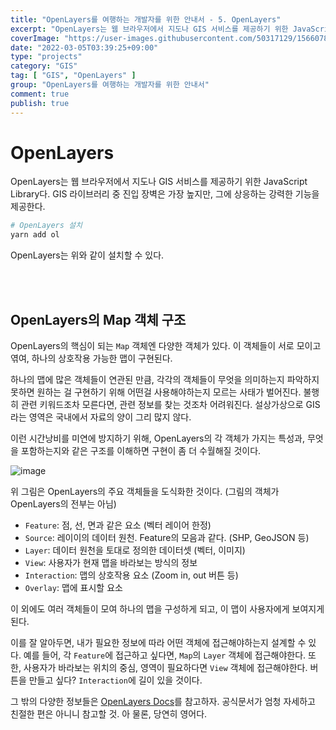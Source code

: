```yaml
---
title: "OpenLayers를 여행하는 개발자를 위한 안내서 - 5. OpenLayers"
excerpt: "OpenLayers는 웹 브라우저에서 지도나 GIS 서비스를 제공하기 위한 JavaScript Library다. GIS 라이브러리 중 진입 장벽은 가장 높지만, 그에 상응하는 강력한 기능을 제공한다."
coverImage: "https://user-images.githubusercontent.com/50317129/156607880-c5abad92-1991-4c01-b85f-7153bf89cb64.png"
date: "2022-03-05T03:39:25+09:00"
type: "projects"
category: "GIS"
tag: [ "GIS", "OpenLayers" ]
group: "OpenLayers를 여행하는 개발자를 위한 안내서"
comment: true
publish: true
---
```


# OpenLayers

OpenLayers는 웹 브라우저에서 지도나 GIS 서비스를 제공하기 위한 JavaScript Library다. GIS 라이브러리 중 진입 장벽은 가장 높지만, 그에 상응하는 강력한 기능을 제공한다.

``` bash
# OpenLayers 설치
yarn add ol
```

OpenLayers는 위와 같이 설치할 수 있다.

<br />
<br />





## OpenLayers의 Map 객체 구조

OpenLayers의 핵심이 되는 `Map` 객체엔 다양한 객체가 있다. 이 객체들이 서로 모이고 엮여, 하나의 상호작용 가능한 맵이 구현된다.

하나의 맵에 많은 객체들이 연관된 만큼, 각각의 객체들이 무엇을 의미하는지 파악하지 못하면 원하는 걸 구현하기 위해 어떤걸 사용해야하는지 모르는 사태가 벌어진다. 불행히 관련 키워드조차 모른다면, 관련 정보를 찾는 것조차 어려워진다. 설상가상으로 GIS라는 영역은 국내에서 자료의 양이 그리 많지 않다.

이런 시간낭비를 미연에 방지하기 위해, OpenLayers의 각 객체가 가지는 특성과, 무엇을 포함하는지와 같은 구조를 이해하면 구현이 좀 더 수월해질 것이다.

![image](https://user-images.githubusercontent.com/50317129/156811772-4fd36475-dcc9-41a5-a3ab-c7bcef24e8da.png)

위 그림은 OpenLayers의 주요 객체들을 도식화한 것이다. (그림의 객체가 OpenLayers의 전부는 아님)

* `Feature`: 점, 선, 면과 같은 요소 (벡터 레이어 한정)
* `Source`: 레이이의 데이터 원천. Feature의 모음과 같다. (SHP, GeoJSON 등)
* `Layer`: 데이터 원천을 토대로 정의한 데이터셋 (벡터, 이미지)
* `View`: 사용자가 현재 맵을 바라보는 방식의 정보
* `Interaction`: 맵의 상호작용 요소 (Zoom in, out 버튼 등)
* `Overlay`: 맵에 표시할 요소

이 외에도 여러 객체들이 모여 하나의 맵을 구성하게 되고, 이 맵이 사용자에게 보여지게 된다.

이를 잘 알아두면, 내가 필요한 정보에 따라 어떤 객체에 접근해야하는지 설계할 수 있다. 예를 들어, 각 `Feature`에 접근하고 싶다면, `Map`의 `Layer` 객체에 접근해야한다. 또한, 사용자가 바라보는 위치의 중심, 영역이 필요하다면 `View` 객체에 접근해야한다. 버튼을 만들고 싶다? `Interaction`에 길이 있을 것이다.

그 밖의 다양한 정보들은 [OpenLayers Docs](https://openlayers.org/)를 참고하자. 공식문서가 엄청 자세하고 친절한 편은 아니니 참고할 것. 아 물론, 당연히 영어다.